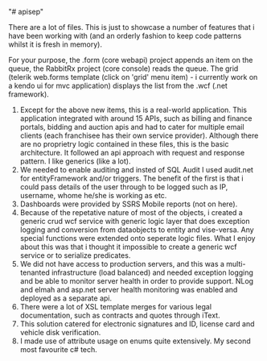 "# apisep" 

There are a lot of files.  This is just to showcase a number of features that i have been working with (and an orderly fashion to keep code patterns whilst it is fresh in memory). 

For your purpose, the .form (core webapi) project appends an item on the queue, the RabbitRx project (core console) reads the queue. The grid (telerik web.forms template (click on 'grid' menu item) - i currently work on a kendo ui for mvc application) displays the list from the .wcf (.net framework).

1. Except for the above new items, this is a real-world application.  This application integrated with around 15 APIs, such as billing and finance portals, bidding and auction apis and had to cater for multiple email clients (each franchisee has their own service provider).  Although there are no proprietry logic contained in these files, this is the basic architecture.  It followed an api approach with request and response pattern.  I like generics (like a lot).
2. We needed to enable auditing and insted of SQL Audit I used audit.net for entityFramework and/or triggers.  The benefit of the first is that i could pass details of the user through to be logged such as IP, username, whome he/she is working as etc.
3. Dashboards were provided by SSRS Mobile reports (not on here).
4. Because of the repetative nature of most of the objects, i created a generic crud wcf service with generic logic layer that does exception logging and conversion from dataobjects to entity and vise-versa.  Any special functions were extended onto seperate logic files.  What I enjoy about this was that i thought it impossible to create a generic wcf service or to serialize predicates.
5. We did not have access to production servers, and this was a multi-tenanted infrastructure (load balanced) and needed exception logging and be able to monitor server health in order to provide support.  NLog and elmah and asp.net server health monitoring was enabled and deployed as a separate api. 
6. There were a lot of XSL template merges for various legal documentation, such as contracts and quotes through iText.
7. This solution catered for electronic signatures and ID, license card and vehicle disk verification.
8. I made use of attribute usage on enums quite extensively.  My second most favourite c# tech.
